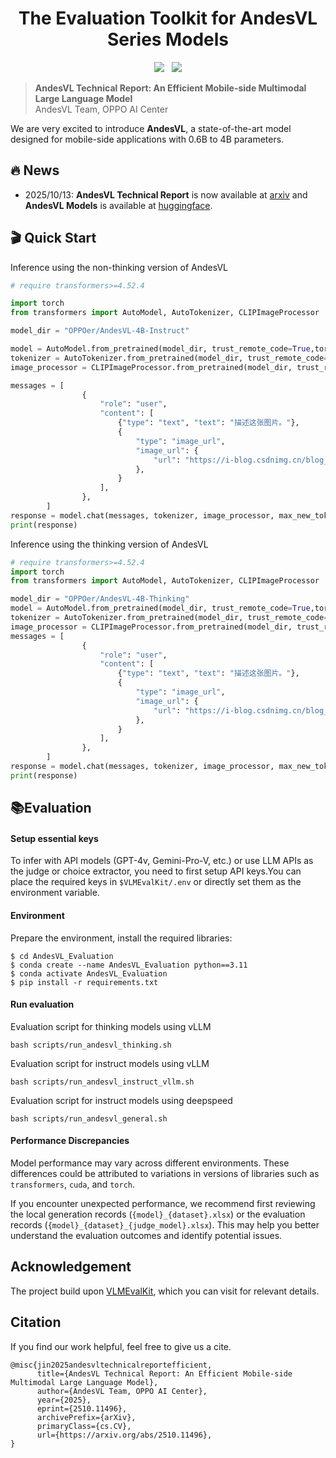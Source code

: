 <div align="center">
  <h1>The Evaluation Toolkit for AndesVL Series Models</h1>
<a href='https://arxiv.org/abs/2510.11496'><img src='https://img.shields.io/badge/arXiv-2510.11496-b31b1b.svg'></a> &nbsp;
<a href='https://huggingface.co/OPPOer'><img src='https://img.shields.io/badge/🤗%20HuggingFace-AndesVL-ffd21f.svg'></a>
</div>

>**AndesVL Technical Report: An Efficient Mobile-side Multimodal Large Language Model**  
> AndesVL Team, OPPO AI Center

We are very excited to introduce **AndesVL**, a state-of-the-art model designed for mobile-side applications with 0.6B to 4B parameters.

## 🔥 News
- 2025/10/13: **AndesVL Technical Report** is now available at [arxiv](https://arxiv.org/abs/2509.14033) and **AndesVL Models** is  available at [huggingface](https://huggingface.co/collections/OPPOer/andesvl-68ecb641e4b854cb0c7c2e7d).

## 🎬 Quick Start
Inference using the non-thinking version of AndesVL

```python
# require transformers>=4.52.4

import torch
from transformers import AutoModel, AutoTokenizer, CLIPImageProcessor

model_dir = "OPPOer/AndesVL-4B-Instruct"

model = AutoModel.from_pretrained(model_dir, trust_remote_code=True,torch_dtype=torch.bfloat16).cuda()
tokenizer = AutoTokenizer.from_pretrained(model_dir, trust_remote_code=True)
image_processor = CLIPImageProcessor.from_pretrained(model_dir, trust_remote_code=True)

messages = [
                {
                    "role": "user",
                    "content": [
                        {"type": "text", "text": "描述这张图片。"},
                        {
                            "type": "image_url",
                            "image_url": {
                                "url": "https://i-blog.csdnimg.cn/blog_migrate/2f4c88e71f7eabe46d062d2f1ec77d10.jpeg" # image/to/path
                            },
                        }
                    ],
                },
        ]
response = model.chat(messages, tokenizer, image_processor, max_new_tokens=1024, do_sample=True, temperature=0.6)
print(response)
```

Inference using the thinking version of AndesVL
```python
# require transformers>=4.52.4
import torch
from transformers import AutoModel, AutoTokenizer, CLIPImageProcessor

model_dir = "OPPOer/AndesVL-4B-Thinking"
model = AutoModel.from_pretrained(model_dir, trust_remote_code=True,torch_dtype=torch.bfloat16).cuda()
tokenizer = AutoTokenizer.from_pretrained(model_dir, trust_remote_code=True)
image_processor = CLIPImageProcessor.from_pretrained(model_dir, trust_remote_code=True)
messages = [
                {
                    "role": "user",
                    "content": [
                        {"type": "text", "text": "描述这张图片。"},
                        {
                            "type": "image_url",
                            "image_url": {
                                "url": "https://i-blog.csdnimg.cn/blog_migrate/2f4c88e71f7eabe46d062d2f1ec77d10.jpeg" # image/to/path
                            },
                        }
                    ],
                },
        ]
response = model.chat(messages, tokenizer, image_processor, max_new_tokens=1024, do_sample=True, temperature=0.6, Thinking=True)
print(response)
```
## 📚Evaluation

#### Setup essential keys
To infer with API models (GPT-4v, Gemini-Pro-V, etc.) or use LLM APIs as the judge or choice extractor, you need to first setup API keys.You can place the required keys in `$VLMEvalKit/.env` or directly set them as the environment variable.

#### Environment
Prepare the environment, install the required libraries:

```shell
$ cd AndesVL_Evaluation
$ conda create --name AndesVL_Evaluation python==3.11
$ conda activate AndesVL_Evaluation
$ pip install -r requirements.txt
```

#### Run evaluation
Evaluation script for thinking models using vLLM

```shell
bash scripts/run_andesvl_thinking.sh
```

Evaluation script for instruct models using vLLM

```shell
bash scripts/run_andesvl_instruct_vllm.sh
```

Evaluation script for instruct models using deepspeed

```shell
bash scripts/run_andesvl_general.sh
```

#### Performance Discrepancies

Model performance may vary across different environments. These differences could be attributed to variations in versions of libraries such as `transformers`, `cuda`, and `torch`. 

If you encounter unexpected performance, we recommend first reviewing the local generation records (`{model}_{dataset}.xlsx`) or the evaluation records (`{model}_{dataset}_{judge_model}.xlsx`). This may help you better understand the evaluation outcomes and identify potential issues.

## Acknowledgement

The project build upon [VLMEvalKit](https://github.com/open-compass/VLMEvalKit), which you can visit for relevant details.

## Citation
If you find our work helpful, feel free to give us a cite.

```
@misc{jin2025andesvltechnicalreportefficient,
      title={AndesVL Technical Report: An Efficient Mobile-side Multimodal Large Language Model}, 
      author={AndesVL Team, OPPO AI Center},
      year={2025},
      eprint={2510.11496},
      archivePrefix={arXiv},
      primaryClass={cs.CV},
      url={https://arxiv.org/abs/2510.11496}, 
}
```